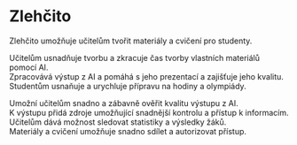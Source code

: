 # Zlehčito
Zlehčito umožňuje učitelům tvořit materiály a cvičení pro studenty.  

Učitelům usnadňuje tvorbu a zkracuje čas tvorby vlastních materiálů pomocí AI.  
Zpracovává výstup z AI a pomáhá s jeho prezentací a zajišťuje jeho kvalitu.  
Studentům usnaňuje a urychluje přípravu na hodiny a olympiády.  

Umožní učitelům snadno a zábavně ověřit kvalitu výstupu z AI.  
K výstupu přidá zdroje umožňující snadnější kontrolu a přístup k informacím.  
Učitelům dává možnost sledovat statistiky a výsledky žáků.  
Materiály a cvičení umožňuje snadno sdílet a autorizovat přístup.  